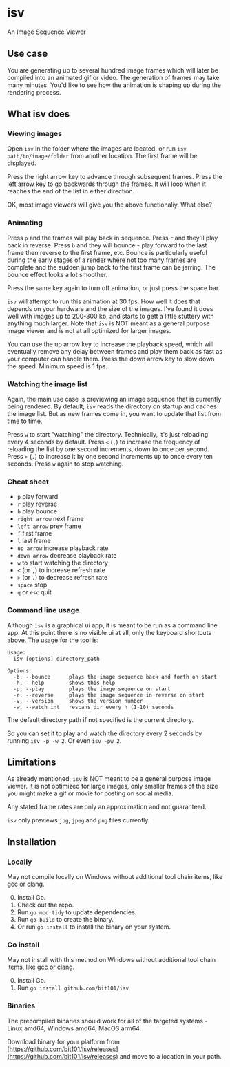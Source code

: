 # isv

An Image Sequence Viewer

## Use case

You are generating up to several hundred image frames which will later be compiled into an animated gif or video. The generation of frames may take many minutes. You'd like to see how the animation is shaping up during the rendering process.

## What isv does

### Viewing images

Open `isv` in the folder where the images are located, or run `isv path/to/image/folder` from another location. The first frame will be displayed.

Press the right arrow key to advance through subsequent frames. Press the left arrow key to go backwards through the frames. It will loop when it reaches the end of the list in either direction.

OK, most image viewers will give you the above functionaliy. What else?

### Animating

Press `p` and the frames will play back in sequence. Press `r` and they'll play back in reverse. Press `b` and they will bounce - play forward to the last frame then reverse to the first frame, etc. Bounce is particularly useful during the early stages of a render where not too many frames are complete and the sudden jump back to the first frame can be jarring. The bounce effect looks a lot smoother.

Press the same key again to turn off animation, or just press the space bar.

`isv` will attempt to run this animation at 30 fps. How well it does that depends on your hardware and the size of the images. I've found it does well with images up to 200-300 kb, and starts to gett a little stuttery with anything much larger. Note that `isv` is NOT meant as a general purpose image viewer and is not at all optimized for larger images.

You can use the up arrow key to increase the playback speed, which will eventually remove any delay between frames and play them back as fast as your computer can handle them. Press the down arrow key to slow down the speed. Minimum speed is 1 fps. 

### Watching the image list

Again, the main use case is previewing an image sequence that is currently being rendered. By default, `isv` reads the directory on startup and caches the image list. But as new frames come in, you want to update that list from time to time.

Press `w` to start "watching" the directory. Technically, it's just reloading every 4 seconds by default. Press `<` (`,`) to increase the frequency of reloading the list by one second increments, down to once per second. Press `>` (`.`) to increase it by one second increments up to once every ten seconds. Press `w` again to stop watching.

### Cheat sheet

- `p` play forward
- `r` play reverse
- `b` play bounce
- `right arrow` next frame
- `left arrow` prev frame
- `f` first frame
- `l` last frame
- `up arrow` increase playback rate
- `down arrow` decrease playback rate
- `w` to start watching the directory
- `<` (or `,`) to increase refresh rate
- `>` (or `.`) to decrease refresh rate
- `space` stop
- `q` or `esc` quit

### Command line usage

Although `isv` is a graphical ui app, it is meant to be run as a command line app. At this point there is no visible ui at all, only the keyboard shortcuts above. The usage for the tool is:

```
Usage:
  isv [options] directory_path

Options:
  -b, --bounce      plays the image sequence back and forth on start
  -h, --help        shows this help
  -p, --play        plays the image sequence on start
  -r, --reverse     plays the image sequence in reverse on start
  -v, --version     shows the version number
  -w, --watch int   rescans dir every n (1-10) seconds
```
The default directory path if not specified is the current directory. 

So you can set it to play and watch the directory every 2 seconds by running `isv -p -w 2`. Or even `isv -pw 2`.

## Limitations

As already mentioned, `isv` is NOT meant to be a general purpose image viewer. It is not optimized for large images, only smaller frames of the size you might make a gif or movie for posting on social media.

Any stated frame rates are only an approximation and not guaranteed.

`isv` only previews `jpg`, `jpeg` and `png` files currently.

## Installation

### Locally

May not compile locally on Windows without additional tool chain items, like gcc or clang.

0. Install Go.
1. Check out the repo.
2. Run `go mod tidy` to update dependencies.
3. Run `go build` to create the binary.
4. Or run `go install` to install the binary on your system.

### Go install

May not install with this method on Windows without additional tool chain items, like gcc or clang.

0. Install Go.
1. Run `go install github.com/bit101/isv`

### Binaries

The precompiled binaries should work for all of the targeted systems - Linux amd64, Windows amd64, MacOS arm64.

Download binary for your platform from [https://github.com/bit101/isv/releases](https://github.com/bit101/isv/releases) and move to a location in your path.


